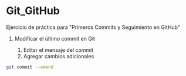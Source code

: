 # Git_GitHub
Ejercicio de práctica para "Primeros Commits y Seguimiento en GitHub"

1. Modificar el último commit en Git

    1. Editar el mensaje del commit
    2. Agregar cambios adicionales

```sh
git commit --amend
```


